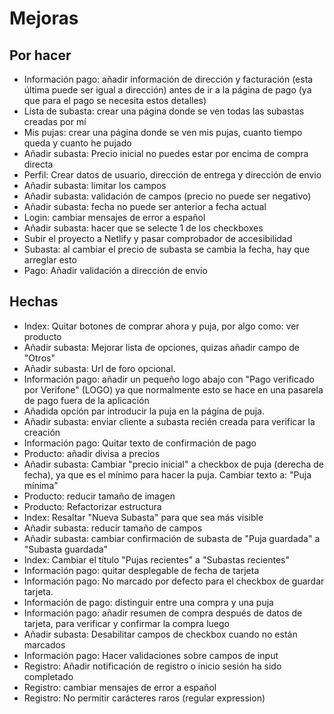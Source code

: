 # Mejoras 

## Por hacer
- Información pago: añadir información de dirección y facturación (esta última puede ser igual a dirección) antes de ir a la página de pago (ya que para el pago se necesita estos detalles)
- Lista de subasta: crear una página donde se ven todas las subastas creadas por mí
- Mis pujas: crear una página donde se ven mis pujas, cuanto tiempo queda y cuanto he pujado
- Añadir subasta: Precio inicial no puedes estar por encima de compra directa
- Perfil: Crear datos de usuario, dirección de entrega y dirección de envio
- Añadir subasta: limitar los campos
- Añadir subasta: validación de campos (precio no puede ser negativo)
- Añadir subasta: fecha no puede ser anterior a fecha actual
- Login: cambiar mensajes de error a español
- Añadir subasta: hacer que se selecte 1 de los checkboxes
- Subir el proyecto a Netlify y pasar comprobador de accesibilidad
- Subasta: al cambiar el precio de subasta se cambia la fecha, hay que arreglar esto
- Pago: Añadir validación a dirección de envío

## Hechas
- Index: Quitar botones de comprar ahora y puja, por algo como: ver producto
- Añadir subasta: Mejorar lista de opciones, quizas añadir campo de "Otros"
- Añadir subasta: Url de foro opcional.
- Información pago: añadir un pequeño logo abajo con "Pago verificado por Verifone" (LOGO) ya que normalmente esto se hace en una pasarela de pago fuera de la aplicación
- Añadida opción par introducir la puja en la página de puja.
- Añadir subasta: enviar cliente a subasta recién creada para verificar la creación
- Información pago: Quitar texto de confirmación de pago
- Producto: añadir divisa a precios
- Añadir subasta: Cambiar "precio inicial" a checkbox de puja (derecha de fecha), ya que es el mínimo para hacer la puja. Cambiar texto a: "Puja mínima"
- Producto: reducir tamaño de imagen
- Producto: Refactorizar estructura
- Index: Resaltar "Nueva Subasta" para que sea más visible 
- Añadir subasta: reducir tamaño de campos 
- Añadir subasta: cambiar confirmación de subasta de "Puja guardada" a "Subasta guardada"
- Index: Cambiar el título "Pujas recientes" a "Subastas recientes"
- Información pago: quitar desplegable de fecha de tarjeta
- Información pago: No marcado por defecto para el checkbox de guardar tarjeta.
- Información de pago: distinguir entre una compra y una puja
- Información pago: añadir resumen de compra después de datos de tarjeta, para verificar y confirmar la compra luego
- Añadir subasta: Desabilitar campos de checkbox cuando no están marcados
- Información pago: Hacer validaciones sobre campos de input
- Registro: Añadir notificación de registro o inicio sesión ha sido completado
- Registro: cambiar mensajes de error a español
- Registro: No permitir carácteres raros (regular expression)
